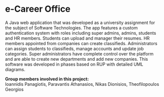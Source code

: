 # e-Career Office
A Java web application that was developed as a university assignment for the subject of Software Technologies. The app features a custom authentication system with roles including super admins, admins, students and HR members. Students can upload and manager their resumes. HR members appointed from companies can create classifieds. Administrators can assign students to classifieds, manage accounts and update job categories. Super administrators have complete control over the platform and are able to create new departments and add new companies. This software was developed in phases based on RUP with detailed UML diagrams.

**Group members involved in this project:**  
Ioannidis Panagiotis, Paravantis Athanasios, Nikas Dionisios, Theofilopoulos Georgios
